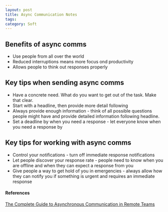```yaml
---
layout: post
title: Async Communication Notes
tags: 
category: Soft
---
```


## Benefits of async comms

- Use people from all over the world
- Reduced interruptions means more focus ond productivity
- Allows people to think out responses properly

## Key tips when sending async comms

- Have a concrete need. What do you want to get out of the task. Make that clear.
- Start with a headline, then provide more detail following
- Always provide enough information - think of all possible questions people might have and provide detailed information following headline. 
- Set a deadline by when you need a response - let everyone know when you need a response by

## Key tips for working with async comms

- Control your notifications - turn off immediate response notifications
- Let people discover your response rate - people need to know when you are offline and when they can expect a response from you
- Give people a way to get hold of you in emergencies - always allow how they can notify you if something is urgent and requires an immediate response


#### References 

[The Complete Guide to Asynchronous Communication in Remote Teams](https://www.process.st/asynchronous-communication/)
